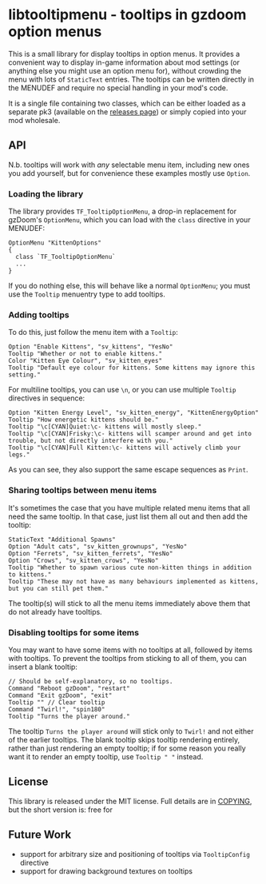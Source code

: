 # libtooltipmenu - tooltips in gzdoom option menus

This is a small library for display tooltips in option menus. It provides a convenient way to display in-game information about mod settings (or anything else you might use an option menu for), without crowding the menu with lots of `StaticText` entries. The tooltips can be written directly in the MENUDEF and require no special handling in your mod's code.

It is a single file containing two classes, which can be either loaded as a separate pk3 (available on the [releases page](https://github.com/ToxicFrog/laevis/releases)) or simply copied into your mod wholesale.

## API

N.b. tooltips will work with *any* selectable menu item, including new ones you add yourself, but for convenience these examples mostly use `Option`.

### Loading the library

The library provides `TF_TooltipOptionMenu`, a drop-in replacement for gzDoom's `OptionMenu`, which you can load with the `class` directive in your MENUDEF:

```
OptionMenu "KittenOptions"
{
  class `TF_TooltipOptionMenu`
  ...
}
```

If you do nothing else, this will behave like a normal `OptionMenu`; you must use the `Tooltip` menuentry type to add tooltips.

### Adding tooltips

To do this, just follow the menu item with a `Tooltip`:

```
Option "Enable Kittens", "sv_kittens", "YesNo"
Tooltip "Whether or not to enable kittens."
Color "Kitten Eye Colour", "sv_kitten_eyes"
Tooltip "Default eye colour for kittens. Some kittens may ignore this setting."
```

For multiline tooltips, you can use `\n`, or you can use multiple `Tooltip` directives in sequence:

```
Option "Kitten Energy Level", "sv_kitten_energy", "KittenEnergyOption"
Tooltip "How energetic kittens should be."
Tooltip "\c[CYAN]Quiet:\c- kittens will mostly sleep."
Tooltip "\c[CYAN]Frisky:\c- kittens will scamper around and get into trouble, but not directly interfere with you."
Tooltip "\c[CYAN]Full Kitten:\c- kittens will actively climb your legs."
```

As you can see, they also support the same escape sequences as `Print`.

### Sharing tooltips between menu items

It's sometimes the case that you have multiple related menu items that all need the same tooltip. In that case, just list them all out and then add the tooltip:

```
StaticText "Additional Spawns"
Option "Adult cats", "sv_kitten_grownups", "YesNo"
Option "Ferrets", "sv_kitten_ferrets", "YesNo"
Option "Crows", "sv_kitten_crows", "YesNo"
Tooltip "Whether to spawn various cute non-kitten things in addition to kittens."
Tooltip "These may not have as many behaviours implemented as kittens, but you can still pet them."
```

The tooltip(s) will stick to all the menu items immediately above them that do not already have tooltips.

### Disabling tooltips for some items

You may want to have some items with no tooltips at all, followed by items with tooltips. To prevent the tooltips from sticking to all of them, you can insert a blank tooltip:

```
// Should be self-explanatory, so no tooltips.
Command "Reboot gzDoom", "restart"
Command "Exit gzDoom", "exit"
Tooltip "" // Clear tooltip
Command "Twirl!", "spin180"
Tooltip "Turns the player around."
```

The tooltip `Turns the player around` will stick only to `Twirl!` and not either of the earlier tooltips. The blank tooltip skips tooltip rendering entirely, rather than just rendering an empty tooltip; if for some reason you really want it to render an empty tooltip, use `Tooltip " "` instead.

## License

This library is released under the MIT license. Full details are in [COPYING](./COPYING.md), but the short version is: free for

## Future Work

- support for arbitrary size and positioning of tooltips via `TooltipConfig` directive
- support for drawing background textures on tooltips
